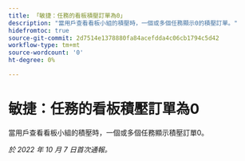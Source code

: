 ```yaml
---
title: 「敏捷：任務的看板積壓訂單為0」
description: "當用戶查看看板小組的積壓時，一個或多個任務顯示0的積壓訂單。"
hidefromtoc: true
source-git-commit: 2d7514e1378880fa84acefdda4c06cb1794c5d42
workflow-type: tm+mt
source-wordcount: '0'
ht-degree: 0%

---
```



# 敏捷：任務的看板積壓訂單為0

當用戶查看看板小組的積壓時，一個或多個任務顯示積壓訂單0。

_於 2022 年 10 月 7 日首次通報。_

